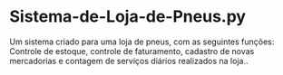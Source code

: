 # Sistema-de-Loja-de-Pneus.py
Um sistema criado para uma loja de pneus, com as seguintes funções: Controle de estoque, controle de faturamento, cadastro de novas mercadorias e contagem de serviços diários realizados na loja..
